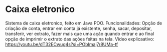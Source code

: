 # Caixa eletronico
 Sistema de caixa eletronico, feito em Java POO.
 Funcionalidades: Opção de criação de conta, entrar em conta já existente, senha, sacar, depositar, transferir, ver extrato, fazer mais que uma ação quando entrar e ao final opção de imprimir o extrato das ações feitas na tela. 
 Vídeo explicaativo: https://youtu.be/dT32ECwug4s?si=PObImaj7r8UMa-tf 
